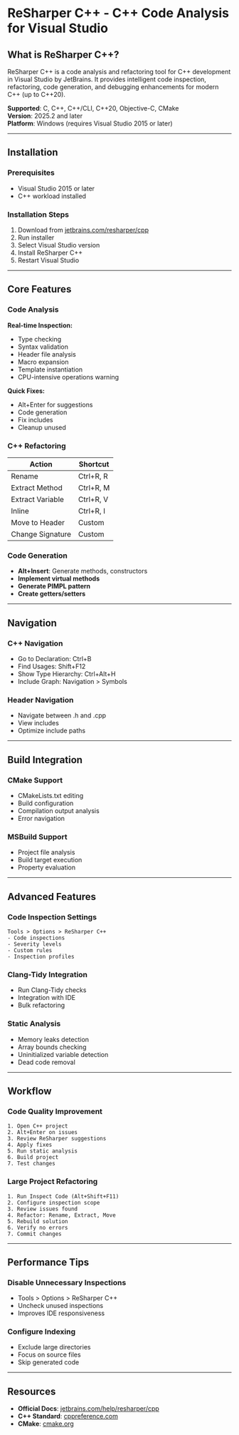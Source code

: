 # ReSharper C++ - C++ Code Analysis for Visual Studio

## What is ReSharper C++?

ReSharper C++ is a code analysis and refactoring tool for C++ development in Visual Studio by JetBrains. It provides intelligent code inspection, refactoring, code generation, and debugging enhancements for modern C++ (up to C++20).

**Supported**: C, C++, C++/CLI, C++20, Objective-C, CMake  
**Version**: 2025.2 and later  
**Platform**: Windows (requires Visual Studio 2015 or later)

---

## Installation

### Prerequisites
- Visual Studio 2015 or later
- C++ workload installed

### Installation Steps
1. Download from [jetbrains.com/resharper/cpp](https://www.jetbrains.com/resharper/cpp/)
2. Run installer
3. Select Visual Studio version
4. Install ReSharper C++
5. Restart Visual Studio

---

## Core Features

### Code Analysis

**Real-time Inspection:**
- Type checking
- Syntax validation
- Header file analysis
- Macro expansion
- Template instantiation
- CPU-intensive operations warning

**Quick Fixes:**
- Alt+Enter for suggestions
- Code generation
- Fix includes
- Cleanup unused

### C++ Refactoring

| Action | Shortcut |
|--------|----------|
| Rename | Ctrl+R, R |
| Extract Method | Ctrl+R, M |
| Extract Variable | Ctrl+R, V |
| Inline | Ctrl+R, I |
| Move to Header | Custom |
| Change Signature | Custom |

### Code Generation

- **Alt+Insert**: Generate methods, constructors
- **Implement virtual methods**
- **Generate PIMPL pattern**
- **Create getters/setters**

---

## Navigation

### C++ Navigation
- Go to Declaration: Ctrl+B
- Find Usages: Shift+F12
- Show Type Hierarchy: Ctrl+Alt+H
- Include Graph: Navigation > Symbols

### Header Navigation
- Navigate between .h and .cpp
- View includes
- Optimize include paths

---

## Build Integration

### CMake Support
- CMakeLists.txt editing
- Build configuration
- Compilation output analysis
- Error navigation

### MSBuild Support
- Project file analysis
- Build target execution
- Property evaluation

---

## Advanced Features

### Code Inspection Settings

```
Tools > Options > ReSharper C++
- Code inspections
- Severity levels
- Custom rules
- Inspection profiles
```

### Clang-Tidy Integration
- Run Clang-Tidy checks
- Integration with IDE
- Bulk refactoring

### Static Analysis
- Memory leaks detection
- Array bounds checking
- Uninitialized variable detection
- Dead code removal

---

## Workflow

### Code Quality Improvement

```
1. Open C++ project
2. Alt+Enter on issues
3. Review ReSharper suggestions
4. Apply fixes
5. Run static analysis
6. Build project
7. Test changes
```

### Large Project Refactoring

```
1. Run Inspect Code (Alt+Shift+F11)
2. Configure inspection scope
3. Review issues found
4. Refactor: Rename, Extract, Move
5. Rebuild solution
6. Verify no errors
7. Commit changes
```

---

## Performance Tips

### Disable Unnecessary Inspections
- Tools > Options > ReSharper C++
- Uncheck unused inspections
- Improves IDE responsiveness

### Configure Indexing
- Exclude large directories
- Focus on source files
- Skip generated code

---

## Resources
- **Official Docs**: [jetbrains.com/help/resharper/cpp](https://www.jetbrains.com/help/resharper/cpp/)
- **C++ Standard**: [cppreference.com](https://en.cppreference.com/)
- **CMake**: [cmake.org](https://cmake.org/)
